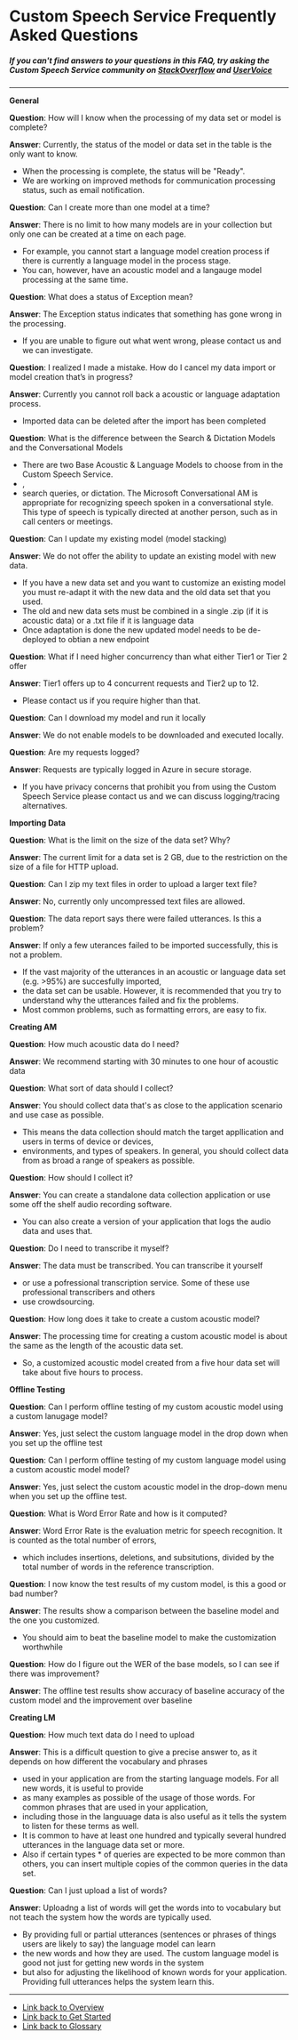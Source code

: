 ﻿<!-- 
NavPath: Custom Speech Service
LinkLabel: Frequently Asked Questions
Url: Custom-Speech-Service/FAQ
Weight: 40
-->
# Custom Speech Service Frequently Asked Questions
##### If you can't find answers to your questions in this FAQ, try asking the Custom Speech Service community on [StackOverflow](https://stackoverflow.com/questions/tagged/project-oxford+or+microsoft-cognitive) and [UserVoice](https://cognitive.uservoice.com/) 

-----
**General**

**Question**: How will I know when the processing of my data set or model is complete?

**Answer**: Currently, the status of the model or data set in the table is the only want to know. 
* When the processing is complete, the status will be "Ready". 
* We are working on improved methods for communication processing status, such as email notification.

**Question**: Can I create more than one model at a time?

**Answer**: There is no limit to how many models are in your collection but only one can be created at a time on each page. 
* For example, you cannot start a language model creation process if there is currently a language model in the process stage. 
* You can, however, have an acoustic model and a langauge model processing at the same time. 

**Question**: What does a status of Exception mean?

**Answer**: The Exception status indicates that something has gone wrong in the processing. 
* If you are unable to figure out what went wrong, please contact us and we can investigate.

**Question**: I realized I made a mistake. How do I cancel my data import or model creation that’s in progress? 

**Answer**: Currently you cannot roll back a acoustic or language adaptation process. 
* Imported data can be deleted after the import has been completed

**Question**: What is the difference between the Search & Dictation Models and the Conversational Models
* There are two Base Acoustic & Language Models to choose from in the Custom Speech Service. 
* ,
* search queries, or dictation. The Microsoft Conversational AM is appropriate for recognizing speech spoken in a conversational style. This type of speech is typically directed at another person, such as in call centers or meetings.

**Question**: Can I update my existing model (model stacking)

**Answer**: We do not offer the ability to update an existing model with new data. 
* If you have a new data set and you want to customize an existing model you must re-adapt it with the new data and the old data set that you used.
* The old and new data sets must be combined in a single .zip (if it is acoustic data) or a .txt file if it is language data
* Once adaptation is done the new updated model needs to be de-deployed to obtian a new endpoint

**Question**: What if I need higher concurrency than what either Tier1 or Tier 2 offer

**Answer**: Tier1 offers up to 4 concurrent requests and Tier2 up to 12. 
* Please contact us if you require higher than that.

**Question**: Can I download my model and run it locally

**Answer**: We do not enable models to be downloaded and executed locally.

**Question**: Are my requests logged?

**Answer**: Requests are typically logged in Azure in secure storage. 
* If you have privacy concerns that prohibit you from using the Custom Speech Service please contact us and we can discuss logging/tracing alternatives.

**Importing Data**

**Question**: What is the limit on the size of the data set? Why? 

**Answer**: The current limit for a data set is 2 GB, due to the restriction on the size of a file for HTTP upload. 

**Question**: Can I zip my text files in order to upload a larger text file? 

**Answer**: No, currently only uncompressed text files are allowed.

**Question**: The data report says there were failed utterances. Is this a problem?

**Answer**: If only a few uterances failed to be imported successfully, this is not a problem. 
* If the vast majority of the utterances in an acoustic or language data set (e.g. >95%) are succesfully imported, 
* the data set can be usable. However, it is recommended that you try to understand why the utterances failed and fix the problems. 
* Most common problems, such as formatting errors, are easy to fix. 

**Creating AM**

**Question**: How much acoustic data do I need?

**Answer**: We recommend starting with 30 minutes to one hour of acoustic data

**Question**: What sort of data should I collect?

**Answer**: You should collect data that's as close to the application scenario and use case as possible. 
* This means the data collection should match the target appllication and users in terms of device or devices, 
* environments, and types of speakers. In general, you should collect data from as broad a range of speakers as possible. 

**Question**: How should I collect it? 

**Answer**: You can create a standalone data collection application or use some off the shelf audio recording software. 
* You can also create a version of your application that logs the audio data and uses that. 

**Question**: Do I need to transcribe it myself? 

**Answer**: The data must be transcribed. You can transcribe it yourself 
* or use a pofressional transcription service. Some of these use professional transcribers and others 
* use crowdsourcing. 

**Question**: How long does it take to create a custom acoustic model?

**Answer**: The processing time for creating a custom acoustic model is about the same as the length of the acoustic data set. 
* So, a customized acoustic model created from a five hour data set will take about five hours to process. 

**Offline Testing**

**Question**: Can I perform offline testing of my custom acoustic model using a custom lanugage model?

**Answer**: Yes, just select the custom language model in the drop down when you set up the offline test

**Question**: Can I perform offline testing of my custom language model using a custom acoustic model model?

**Answer**: Yes, just select the custom acoustic model in the drop-down menu when you set up the offline test.

**Question**: What is Word Error Rate and how is it computed?

**Answer**: Word Error Rate is the evaluation metric for speech recognition. It is counted as the total number of errors, 
* which includes insertions, deletions, and subsitutions, divided by the total number of words in the reference transcription.

**Question**: I now know the test results of my custom model, is this a good or bad number?

**Answer**: The results show a comparison between the baseline model and the one you customized. 
* You should aim to beat the baseline model to make the customization worthwhile

**Question**: How do I figure out the WER of the base models, so I can see if there was improvement? 

**Answer**: The offline test results show accuracy of baseline accuracy of the custom model and the improvement over baseline

**Creating LM**

**Question**: How much text data do I need to upload

**Answer**: This is a difficult question to give a precise answer to, as it depends on how different the vocabulary and phrases 
* used in your application are from the starting language models. For all new words, it is useful to provide 
* as many examples as possible of the usage of those words. For common phrases that are used in your application, 
* including those in the languuage data is also useful as it tells the system to listen for these terms as well. 
* It is common to have at least one hundred and typically several hundred utterances in the language data set or more. 
* Also if certain types * of queries are expected to be more common than others, you can insert multiple copies of the common queries in the data set.

**Question**: Can I just upload a list of words?

**Answer**: Uploadng a list of words will get the words into to vocabulary but not teach the system how the words are typically used. 
* By providing full or partial utterances (sentences or phrases of things users are likely to say) the language model can learn 
* the new words and how they are used. The custom language model is good not just for getting new words in the system 
* but also for adjusting the likelihood of known words for your application. Providing full utterances helps the system learn this. 

-----


 * [Link back to Overview](Home.md)
 * [Link back to Get Started](GetStarted.md)
 * [Link back to Glossary](Glossary.md)
